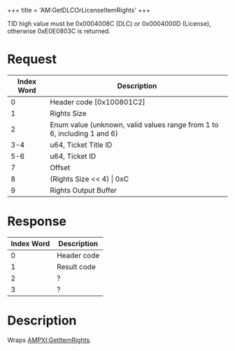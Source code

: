 +++
title = 'AM:GetDLCOrLicenseItemRights'
+++

TID high value must be 0x0004008C (DLC) or 0x0004000D (License),
otherwise 0xE0E0803C is returned.

# Request

| Index Word | Description                                                             |
|------------|-------------------------------------------------------------------------|
| 0          | Header code \[0x100801C2\]                                              |
| 1          | Rights Size                                                             |
| 2          | Enum value (unknown, valid values range from 1 to 6, including 1 and 6) |
| 3-4        | u64, Ticket Title ID                                                    |
| 5-6        | u64, Ticket ID                                                          |
| 7          | Offset                                                                  |
| 8          | (Rights Size \<\< 4) \| 0xC                                             |
| 9          | Rights Output Buffer                                                    |

# Response

| Index Word | Description |
|------------|-------------|
| 0          | Header code |
| 1          | Result code |
| 2          | ?           |
| 3          | ?           |

# Description

Wraps [AMPXI:GetItemRights](AMPXI:GetItemRights "wikilink").